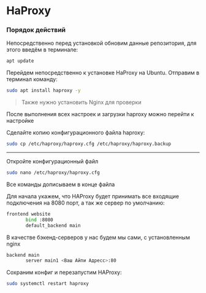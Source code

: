 # HaProxy

### Порядок действий

Непосредственно перед установкой обновим данные репозитория, для этого введём в терминале:

```sh
apt update
```

Перейдем непосредственно к установке HaProxy на Ubuntu. Отправим в терминал команду:

```sh
sudo apt install haproxy -y
```

> Также нужно установить Nginx для проверки

После выполнения всех настроек и загрузки haproxy можно перейти к настройке

Сделайте копию конфигурационного файла haproxy:

```sh
sudo cp /etc/haproxy/haproxy.cfg /etc/haproxy/haproxy.backup
```

---
Откройте конфигурационный файл

```sh
sudo nano /etc/haproxy/haproxy.cfg
```

Все команды дописываем в конце файла

Для начала укажем, что HAProxy будет принимать все входящие подключения на 8080 порт, а так же сервер по умолчанию:

```sh
frontend website
       bind :8080
       default_backend main
```

В качестве бэкенд-серверов у нас будем мы сами, с установленным nginx

```sh
backend main
       server main1 <Ваш Айпи Адресс>:80
```

Сохраним конфиг и перезапустим HAProxy:

```sh
sudo systemctl restart haproxy
```